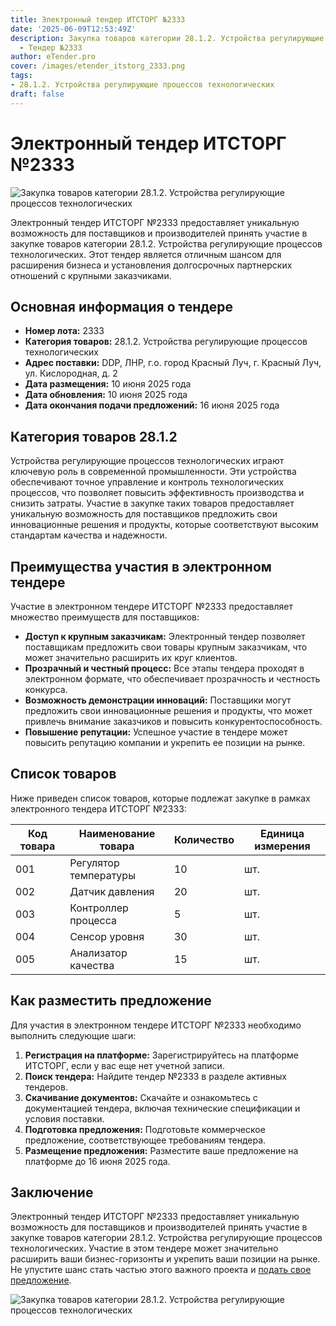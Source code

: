 ```yaml
---
title: Электронный тендер ИТСТОРГ №2333
date: '2025-06-09T12:53:49Z'
description: Закупка товаров категории 28.1.2. Устройства регулирующие процессов технологических
  - Тендер №2333
author: eTender.pro
cover: /images/etender_itstorg_2333.png
tags:
- 28.1.2. Устройства регулирующие процессов технологических
draft: false
---
```

# Электронный тендер ИТСТОРГ №2333

![Закупка товаров категории 28.1.2. Устройства регулирующие процессов технологических](/images/etender_itstorg_2333.png)

Электронный тендер ИТСТОРГ №2333 предоставляет уникальную возможность для поставщиков и производителей принять участие в закупке товаров категории 28.1.2. Устройства регулирующие процессов технологических. Этот тендер является отличным шансом для расширения бизнеса и установления долгосрочных партнерских отношений с крупными заказчиками.

## Основная информация о тендере

- **Номер лота:** 2333
- **Категория товаров:** 28.1.2. Устройства регулирующие процессов технологических
- **Адрес поставки:** DDP, ЛНР, г.о. город Красный Луч, г. Красный Луч, ул. Кислородная, д. 2
- **Дата размещения:** 10 июня 2025 года
- **Дата обновления:** 10 июня 2025 года
- **Дата окончания подачи предложений:** 16 июня 2025 года

## Категория товаров 28.1.2

Устройства регулирующие процессов технологических играют ключевую роль в современной промышленности. Эти устройства обеспечивают точное управление и контроль технологических процессов, что позволяет повысить эффективность производства и снизить затраты. Участие в закупке таких товаров предоставляет уникальную возможность для поставщиков предложить свои инновационные решения и продукты, которые соответствуют высоким стандартам качества и надежности.

## Преимущества участия в электронном тендере

Участие в электронном тендере ИТСТОРГ №2333 предоставляет множество преимуществ для поставщиков:

- **Доступ к крупным заказчикам:** Электронный тендер позволяет поставщикам предложить свои товары крупным заказчикам, что может значительно расширить их круг клиентов.
- **Прозрачный и честный процесс:** Все этапы тендера проходят в электронном формате, что обеспечивает прозрачность и честность конкурса.
- **Возможность демонстрации инноваций:** Поставщики могут предложить свои инновационные решения и продукты, что может привлечь внимание заказчиков и повысить конкурентоспособность.
- **Повышение репутации:** Успешное участие в тендере может повысить репутацию компании и укрепить ее позиции на рынке.

## Список товаров

Ниже приведен список товаров, которые подлежат закупке в рамках электронного тендера ИТСТОРГ №2333:

| Код товара | Наименование товара | Количество | Единица измерения |
|------------|---------------------|------------|-------------------|
| 001        | Регулятор температуры | 10         | шт.               |
| 002        | Датчик давления     | 20         | шт.               |
| 003        | Контроллер процесса | 5          | шт.               |
| 004        | Сенсор уровня        | 30         | шт.               |
| 005        | Анализатор качества  | 15         | шт.               |

## Как разместить предложение

Для участия в электронном тендере ИТСТОРГ №2333 необходимо выполнить следующие шаги:

1. **Регистрация на платформе:** Зарегистрируйтесь на платформе ИТСТОРГ, если у вас еще нет учетной записи.
2. **Поиск тендера:** Найдите тендер №2333 в разделе активных тендеров.
3. **Скачивание документов:** Скачайте и ознакомьтесь с документацией тендера, включая технические спецификации и условия поставки.
4. **Подготовка предложения:** Подготовьте коммерческое предложение, соответствующее требованиям тендера.
5. **Размещение предложения:** Разместите ваше предложение на платформе до 16 июня 2025 года.

## Заключение

Электронный тендер ИТСТОРГ №2333 предоставляет уникальную возможность для поставщиков и производителей принять участие в закупке товаров категории 28.1.2. Устройства регулирующие процессов технологических. Участие в этом тендере может значительно расширить ваши бизнес-горизонты и укрепить ваши позиции на рынке. Не упустите шанс стать частью этого важного проекта и [подать свое предложение](https://itstorg.ru/tender-2333?utm_source=etender).

![Закупка товаров категории 28.1.2. Устройства регулирующие процессов технологических](/images/etender_itstorg_2333.png)